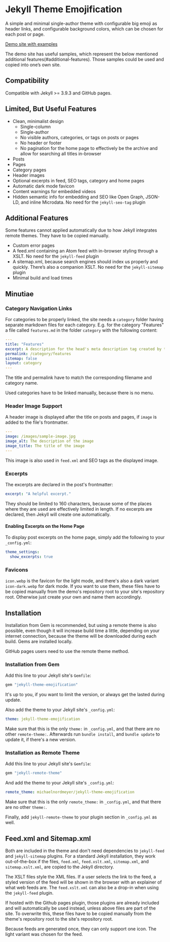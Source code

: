 # Jekyll Theme Emojification

A simple and minimal single-author theme with configurable big emoji as header links, and configurable background colors, which can be chosen for each post or page.

[Demo site with examples](https://jekyll-theme-emojification.michaelnordmeyer.com/)

The demo site has useful samples, which represent the below mentioned additional features(#additional-features). Those samples could be used and copied into one’s own site.

## Compatibility

Compatible with Jekyll >= 3.9.3 and GitHub pages.

## Limited, But Useful Features

- Clean, minimalist design
  - Single-column
  - Single-author
  - No visible authors, categories, or tags on posts or pages
  - No header or footer
  - No pagination for the home page to effectively be the archive and allow for searching all titles in-browser
- Posts
- Pages
- Category pages
- Header images
- Optional excerpts in feed, SEO tags, category and home pages
- Automatic dark mode favicon
- Content warnings for embedded videos
- Hidden semantic info for embedding and SEO like Open Graph, JSON-LD, and inline Microdata. No need for the `jekyll-seo-tag` plugin

## Additional Features

Some features cannot applied automatically due to how Jekyll integrates remote themes. They have to be copied manually.

- Custom error pages
- A feed.xml containing an Atom feed with in-browser styling through a XSLT. No need for the `jekyll-feed` plugin
- A sitemap.xml, because search engines should index us properly and quickly. There’s also a companion XSLT. No need for the `jekyll-sitemap` plugin
- Minimal build and load times

## Minutiae

### Category Navigation Links

For categories to be properly linked, the site needs a `category` folder having separate markdown files for each category. E.g. for the category "Features" a file called `features.md` in the folder `category` with the following content:

```yaml
---
title: "Features"
excerpt: A description for the head's meta description tag created by this theme
permalink: /category/features
sitemap: false
layout: category
---
```

The title and permalink have to match the corresponding filename and category name.

Used categories have to be linked manually, because there is no menu.

### Header Image Support

A header image is displayed after the title on posts and pages, if `image` is added to the file's frontmatter.

```yaml
---
image: /images/sample-image.jpg
image_alt: The description of the image
image_title: The title of the image
---
```

This image is also used in `feed.xml` and SEO tags as the displayed image.

### Excerpts

The excerpts are declared in the post's frontmatter:

```yaml
excerpt: "A helpful excerpt."
```

They should be limited to 160 characters, because some of the places where they are used are effectively limited in length. If no excerpts are declared, then Jekyll will create one automatically.

#### Enabling Excerpts on the Home Page

To display post excerpts on the home page, simply add the following to your `_config.yml`:

```yaml
theme_settings:
  show_excerpts: true
```

### Favicons

`icon.webp` is the favicon for the light mode, and there's also a dark variant `icon-dark.webp` for dark mode. If you want to use them, these files have to be copied manually from the demo's repository root to your site's repository root. Otherwise just create your own and name them accordingly.

## Installation

Installation from Gem is recommended, but using a remote theme is also possible, even though it will increase build time a little, depending on your internet connection, because the theme will be downloaded during each build. Gems are installed locally.

GitHub pages users need to use the remote theme method.

### Installation from Gem

Add this line to your Jekyll site's `Gemfile`:

```ruby
gem "jekyll-theme-emojification"
```

It's up to you, if you want to limit the version, or always get the lasted during update.

Also add the theme to your Jekyll site's `_config.yml`:

```yaml
theme: jekyll-theme-emojification
```

Make sure that this is the only `theme:` in `_config.yml`, and that there are no other `remote-theme:`. Afterwards run `bundle install`, and `bundle update` to update it, if there's a new version.

### Installation as Remote Theme

Add this line to your Jekyll site's `Gemfile`:

```ruby
gem "jekyll-remote-theme"
```

And add the theme to your Jekyll site's `_config.yml`:

```yaml
remote_theme: michaelnordmeyer/jekyll-theme-emojification
```

Make sure that this is the only `remote_theme:` in `_config.yml`, and that there are no other `theme:`.

Finally, add `jekyll-remote-theme` to your plugin section in `_config.yml` as well.

## Feed.xml and Sitemap.xml

Both are included in the theme and don't need dependencies to `jekyll-feed` and `jekyll-sitemap` plugins. For a standard Jekyll installation, they work out-of-the-box if the files, `feed.xml`, `feed.xslt.xml`, `sitemap.xml`, and `sitemap.xslt.xml`, are copied to the Jekyll directory.

The XSLT files style the XML files. If a user selects the link to the feed, a styled version of the feed will be shown in the browser with an explainer of what web feeds are. The `feed.xslt.xml` can also be a drop-in when using the `jekyll-feed` plugin.

If hosted with the Github pages plugin, those plugins are already included and will automatically be used instead, unless above files are part of the site. To overwrite this, these files have to be copied manually from the theme's repository root to the site's repository root.

Because feeds are generated once, they can only support one icon. The light variant was chosen for the feed.
